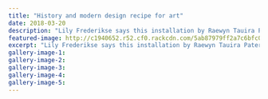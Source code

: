 ```yaml
---
title: "History and modern design recipe for art"
date: 2018-03-20
description: "Lily Frederikse says this installation by Raewyn Tauira Paterson at Hasting's City Art Gallery..."
featured-image: http://c1940652.r52.cf0.rackcdn.com/5ab87979ff2a7c6bfc000f85/Lily-Frederiskse-re-Graham-Hall-chron-20-march.jpg
excerpt: "Lily Frederikse says this installation by Raewyn Tauira Paterson at Hasting's City Art Gallery is one of her favourite places."
gallery-image-1: 
gallery-image-2: 
gallery-image-3: 
gallery-image-4: 
gallery-image-5: 
---
```

